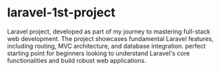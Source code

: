 # laravel-1st-project
Laravel project, developed as part of my journey to mastering full-stack web development. The project showcases fundamental Laravel features, including routing, MVC architecture, and database integration.  perfect starting point for beginners looking to understand Laravel's core functionalities and build robust web applications.
